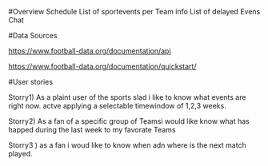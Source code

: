 #Overview
Schedule 
List of sportevents per Team info 
List of delayed Evens
Chat

#Data Sources

https://www.football-data.org/documentation/api 

https://www.football-data.org/documentation/quickstart/ 


#User stories

Storry1) As a plaint user of the sports slad i like to know what events are right now. actve applying a selectable timewindow of 1,2,3 weeks.

Storry2) As a fan of a specific group of Teamsi would like know what has happed during the last week to my favorate Teams

Storry3 ) as a fan i woud like to know when adn where is the next match played.






